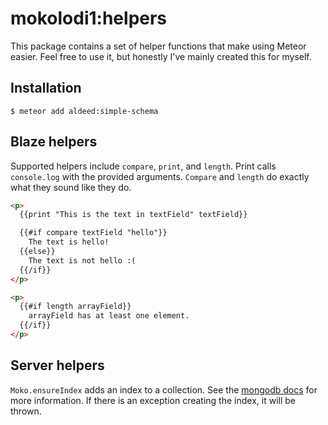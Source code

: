 # mokolodi1:helpers

This package contains a set of helper functions that make using Meteor easier. Feel free to use it, but honestly I've mainly created this for myself.

## Installation

```
$ meteor add aldeed:simple-schema
```

## Blaze helpers

Supported helpers include `compare`, `print`, and `length`. Print calls `console.log` with the provided arguments. `Compare` and `length` do exactly what they sound like they do.

```html
<p>
  {{print "This is the text in textField" textField}}

  {{#if compare textField "hello"}}
    The text is hello!
  {{else}}
    The text is not hello :(
  {{/if}}
</p>

<p>
  {{#if length arrayField}}
    arrayField has at least one element.
  {{/if}}
</p>
```

## Server helpers

`Moko.ensureIndex` adds an index to a collection. See the [mongodb docs](https://docs.mongodb.org/manual/reference/method/db.collection.ensureIndex/) for more information. If there is an exception creating the index, it will be thrown.
